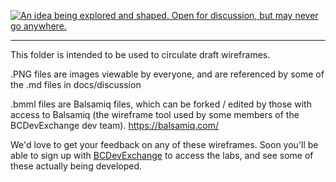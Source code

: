 <a rel="Inspiration" href="https://github.com/BCDevExchange/docs/blob/master/discussion/projectstates.md"><img alt="An idea being explored and shaped. Open for discussion, but may never go anywhere." style="border-width:0" src="http://bcdevexchange.org/badge/1.svg" title="An idea being explored and shaped. Open for discussion, but may never go anywhere." /></a>

---

This folder is intended to be used to circulate draft wireframes. 

.PNG files are images viewable by everyone, and are referenced by some of the .md files in docs/discussion 

.bmml files are Balsamiq files, which can be forked / edited by those with access to Balsamiq (the wireframe tool  used by some members of the BCDevExchange dev team). https://balsamiq.com/

We'd love to get your feedback on any of these wireframes. Soon you'll be able to sign up with [BCDevExchange](http://bcdevexchange.org/) to access the labs, and see some of these actually being developed.


